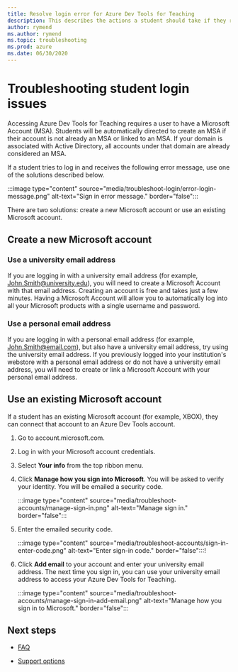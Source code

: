 ```yaml
---	
title: Resolve login error for Azure Dev Tools for Teaching	
description: This describes the actions a student should take if they receive an error message when logging in to Azure Dev Tools for Teaching.	
author: rymend	
ms.author: rymend	
ms.topic: troubleshooting	
ms.prod: azure	
ms.date: 06/30/2020	
---	
```


# Troubleshooting student login issues
Accessing Azure Dev Tools for Teaching requires a user to have a Microsoft Account (MSA). Students will be automatically directed to create an MSA if their account is not already an MSA or linked to an MSA. If your domain is associated with Active Directory, all accounts under that domain are already considered an MSA.

If a student tries to log in and receives the following error message, use one of the solutions described below.

:::image type="content" source="media/troubleshoot-login/error-login-message.png" alt-text="Sign in error message." border="false":::

There are two solutions: create a new Microsoft account or use an existing Microsoft account.

## Create a new Microsoft account
### Use a university email address
If you are logging in with a university email address (for example, John.Smith@university.edu), you will need to create a Microsoft Account with that email address. Creating an account is free and takes just a few minutes. Having a Microsoft Account will allow you to automatically log into all your Microsoft products with a single username and password.

### Use a personal email address
If you are logging in with a personal email address (for example, John.Smith@email.com), but also have a university email address, try using the university email address. If you previously logged into your institution's webstore with a personal email address or do not have a university email address, you will need to create or link a Microsoft Account with your personal email address.

## Use an existing Microsoft account
If a student has an existing Microsoft account (for example, XBOX), they can connect that account to an Azure Dev Tools account.

1. Go to account.microsoft.com.
1. Log in with your Microsoft account credentials.
1. Select **Your info** from the top ribbon menu.

1. Click **Manage how you sign into Microsoft**. You will be asked to verify your identity. You will be emailed a security code.

    :::image type="content" source="media/troubleshoot-accounts/manage-sign-in.png" alt-text="Manage sign in." border="false":::

1. Enter the emailed security code.

    :::image type="content" source="media/troubleshoot-accounts/sign-in-enter-code.png" alt-text="Enter sign-in code." border="false":::!

1. Click **Add email** to your account and enter your university email address.
The next time you sign in, you can use your university email address to access your Azure Dev Tools for Teaching.

    :::image type="content" source="media/troubleshoot-accounts/manage-sign-in-add-email.png" alt-text="Manage how you sign in to Microsoft." border="false":::

## Next steps
- [FAQ](program-faq.md)

- [Support options](includes/educator-service-desk.md)

